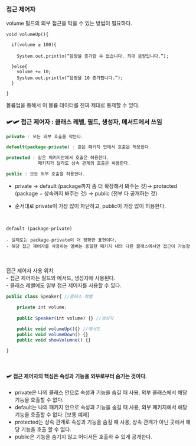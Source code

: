 ### 접근 제어자

volume 필드의 외부 접근을 막을 수 있는 방법이 필요하다.

```
void volumeUp(){

  if(volume ≥ 100){

    System.out.println(”음량을 증가할 수 없습니다. 최대 음량입니다.”);

  }else{
    volume += 10;
    System.out.println(”음량을 10 증가합니다.”);
  }

}
```
볼륨업을 통해서 이 볼륨 데이터를 진짜 제대로 통제할 수 있다.
</br>

### 🛩️🛩️ 접근 제어자 : 클래스 레벨, 필드, 생성자, 메서드에서 쓰임
```jsx
private : 모든 외부 호출을 막는다.

default(package-private) : 같은 패키지 안에서 호출은 허용한다.

protected : 같은 패키지안에서 호출은 허용한다.
            패키지가 달라도 상속 관계의 호출은 허용한다.

public : 모든 외부 호출을 허용한다.
```
- private → default (package까지 좀 더 확장해서 봐주는 것)→ protected (package + 상속까지 봐주는 것) → public (전부 다 공개하는 것)

- 순서대로 private이 가장 많이 차단하고, public이 가장 많이 허용한다.

</br>

```
default (package-private)

- 실제로는 package-private이 더 정확한 표현이다.
- 해당 접근 제어자를 사용하는 멤버는 동일한 패키지 내의 다른 클래스에서만 접근이 가능함
```
</br>
</br>
접근 제어자 사용 위치</br>
- 접근 제어자는 필드와 메서드, 생성자에 사용된다.</br>
- 클래스 레벨에도 일부 접근 제어자를 사용할 수 있다.</br>

```jsx
public class Speaker{ //클래스 레벨

	private int volume;
	
	public Speaker(int volume) {} //생성자
	
	public void volumeUp(){} //메서드
	public void volumeDown() {}
	public void showVolumne() {}

}
```
</br>


#### 🛩️ 접근 제어자의 핵심은 속성과 기능을 외부로부터 숨기는 것이다.

- private은 나의 클래스 안으로 속성과 기능을 숨길 때 사용, 외부 클래스에서 해당 기능을 호출할 수 없다.
- default는 나의 패키지 안으로 속성과 기능을 숨길 때 사용, 외부 패키지에서 해당 기능을 호출할 수 없다. [보통 예제]
- protected는 상속 관계로 속성과 기능을 숨길 때 사용, 상속 관계가 아닌 곳에서 해당 기능을 호출 할 수 없다.
- public은 기능을 숨기지 않고 어디서든 호출하 수 있게 공개한다.

